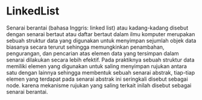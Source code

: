 # LinkedList
Senarai berantai (bahasa Inggris: linked list) atau kadang-kadang disebut dengan senarai bertaut atau daftar bertaut dalam ilmu komputer merupakan sebuah struktur data yang digunakan untuk menyimpan sejumlah objek data biasanya secara terurut sehingga memungkinkan penambahan, pengurangan, dan pencarian atas elemen data yang tersimpan dalam senarai dilakukan secara lebih efektif. Pada praktiknya sebuah struktur data memiliki elemen yang digunakan untuk saling menyimpan rujukan antara satu dengan lainnya sehingga membentuk sebuah senarai abstrak, tiap-tiap elemen yang terdapat pada senarai abstrak ini seringkali disebut sebagai node. karena mekanisme rujukan yang saling terkait inilah disebut sebagai senarai berantai.
